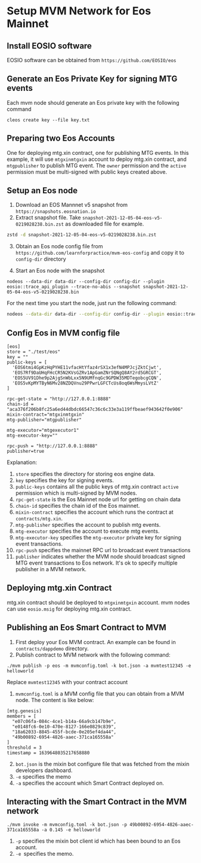 # Setup MVM Network for Eos Mainnet

## Install EOSIO software

EOSIO software can be obtained from `https://github.com/EOSIO/eos`

## Generate an Eos Private Key for signing MTG events

Each mvm node should generate an Eos private key with the following command

```
cleos create key --file key.txt
```

## Preparing two Eos Accounts

One for deploying mtg.xin contract, one for publishing MTG events.
In this example, it will use `mtgxinmtgxin` account to deploy mtg.xin contract, and `mtgpublisher` to publish MTG event. The `owner` permission and the `active` permission must be multi-signed with public keys created above.

## Setup an Eos node

1. Download an EOS Mannnet v5 snapshot from `https://snapshots.eosnation.io`
2. Extract snapshot file. Take `snapshot-2021-12-05-04-eos-v5-0219028238.bin.zst` as downloaded file for example.

```bash
zstd -d snapshot-2021-12-05-04-eos-v5-0219028238.bin.zst
```

3. Obtain an Eos node config file from `https://github.com/learnforpractice/mvm-eos-config` and copy it to `config-dir` directory

4. Start an Eos node with the snapshot 

```
nodeos --data-dir data-dir --config-dir config-dir --plugin eosio::trace_api_plugin --trace-no-abis --snapshot snapshot-2021-12-05-04-eos-v5-0219028238.bin
```

For the next time you start the node, just run the following command:

```bash
nodeos --data-dir data-dir --config-dir config-dir --plugin eosio::trace_api_plugin --trace-no-abis 
```

## Config Eos in MVM config file

```
[eos]
store = "./test/eos"
key = ""
public-keys = [
  'EOS6tmi4GpKzHqPYHE11vfacHtYfaz4rSX1x3efN4MPJcjZktCjwt',
  'EOS7Rf9DaUHqFHcCR5N2KVsGZRv1ApGamZNrSQNgQ8AY2rd5GRCGT',
  'EOS5UV91Dhe9p2AjgSnWbLxx5N9UMfnqGc9GPDW35MDTegobcgCQN',
  'EOS5vKpMYTByN6Mv28NZDQVnu29PPwrLGFCTcUs8oq6WsMmysLVtZ'
]

rpc-get-state = "http://127.0.0.1:8888"
chain-id = "aca376f206b8fc25a6ed44dbdc66547c36c6c33e3a119ffbeaef943642f0e906"
mixin-contract="mtgxinmtgxin"
mtg-publisher="mtgpublisher"

mtg-executor="mtgexecutor1"
mtg-executor-key=""

rpc-push = "http://127.0.0.1:8888"
publisher=true

```

Explanation:

1. `store` specifies the directory for storing eos engine data.
2. `key` specifies the key for signing events.
3. `public-keys` contains all the public keys of mtg.xin contract `active` permission which is multi-signed by MVM nodes.
4. `rpc-get-state` is the Eos Mainnet node url for getting on chain data
5. `chain-id` specifies the chain id of the Eos mainnet.
6. `mixin-contract` specifies the account which runs the contract at `contracts/mtg.xin`.
7. `mtg-publisher` specifies the account to publish mtg events.
8. `mtg-executor` specifies the account to execute mtg events.
9. `mtg-executor-key` specifies the `mtg-executor` private key for signing event transactions.
10. `rpc-push` specifies the mainnet RPC url to broadcast event transactions
11. `publisher` indicates whether the MVM node should broadcast signed MTG event transactions to Eos network. It's ok to specify multiple publisher in a MVM network.

## Deploying mtg.xin Contract

mtg.xin contract should be deployed to `mtgxinmtgxin` account. mvm nodes can use `eosio.msig` for deploying mtg.xin contract.

## Publishing an Eos Smart Contract to MVM
1. First deploy your Eos MVM contract. An example can be found in `contracts/dappdemo` directory.
2. Publish contract to MVM network with the following command:

```
./mvm publish -p eos -m mvmconfig.toml -k bot.json -a mvmtest12345 -e helloworld
```

Replace `mvmtest12345` with your contract account

1. `mvmconfig.toml` is a MVM config file that you can obtain from a MVM node. The content is like below:

```
[mtg.genesis]
members = [
  "e07c06fa-084c-4ce1-b14a-66a9cb147b9e",
  "e0148fc6-0e10-470e-8127-166e0829c839",
  "18a62033-8845-455f-bcde-0e205ef4da44",
  "49b00892-6954-4826-aaec-371ca165558a"
]
threshold = 3
timestamp = 1639648035217658880
```

2. `bot.json` is the mixin bot configure file that was fetched from the mixin developers dashboard.
3. `-e` specifies the memo
4. `-a` specifies the account which Smart Contract deployed on.

## Interacting with the Smart Contract in the MVM network

```
./mvm invoke -m mvmconfig.toml -k bot.json -p 49b00892-6954-4826-aaec-371ca165558a -a 0.145 -e helloworld
```

1. `-p` specifies the mixin bot client id which has been bound to an Eos account.
2. `-e `specifies the memo.

